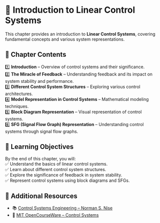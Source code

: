 # 📘 Introduction to Linear Control Systems  

This chapter provides an introduction to **Linear Control Systems**, covering fundamental concepts and various system representations.  

## 📑 Chapter Contents  
1️⃣ **Introduction** – Overview of control systems and their significance.  
2️⃣ **The Miracle of Feedback** – Understanding feedback and its impact on system stability and performance.  
3️⃣ **Different Control System Structures** – Exploring various control architectures.  
4️⃣ **Model Representation in Control Systems** – Mathematical modeling techniques.  
5️⃣ **Block Diagram Representation** – Visual representation of control systems.  
6️⃣ **SFG (Signal Flow Graph) Representation** – Understanding control systems through signal flow graphs.  

## 🚀 Learning Objectives  
By the end of this chapter, you will:  
✅ Understand the basics of linear control systems.  
✅ Learn about different control system structures.  
✅ Explore the significance of feedback in system stability.  
✅ Represent control systems using block diagrams and SFGs.  

## 📖 Additional Resources  
- 📚 [Control Systems Engineering – Norman S. Nise](https://example.com)  
- 🎥 [MIT OpenCourseWare – Control Systems](https://ocw.mit.edu/courses/electrical-engineering-and-computer-science/6-302-feedback-systems-spring-2007/)  

